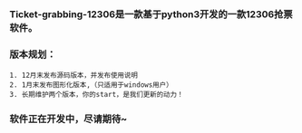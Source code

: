 ### Ticket-grabbing-12306是一款基于python3开发的一款12306抢票软件。

### 版本规划：

	1. 12月末发布源码版本，并发布使用说明
 	2. 1月末发布图形化版本,（只适用于windows用户）
	3. 长期维护两个版本，你的start，是我们更新的动力！

### 软件正在开发中，尽请期待~

